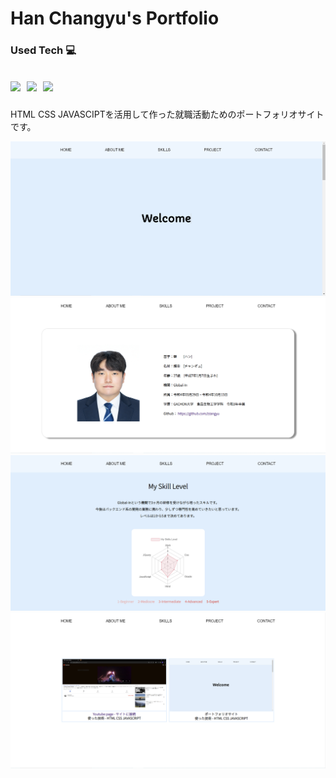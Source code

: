 <h1>Han Changyu's Portfolio</h1>
<h3>Used Tech 💻</h3>
<h2><p>
  <img src="https://img.shields.io/badge/HTML5-E34F26?style=flat-square&logo=HTML5&logoColor=white"/>&nbsp 
  <img src="https://img.shields.io/badge/CSS3-1572B6?style=flat-square&logo=CSS3&logoColor=white"/>&nbsp
  <img src="https://img.shields.io/badge/JavaScript-F7DF1E?style=flat-square&logo=JavaScript&logoColor=black"/>&nbsp<br>
 </p></h2>

 HTML CSS JAVASCIPTを活用して作った就職活動ためのポートフォリオサイトです。


<img src="https://github.com/zzangyu/Portfolio/blob/main/image/portfolio.PNG"/>
<img src="https://github.com/zzangyu/Portfolio/blob/main/image/p2.PNG"/>
<img src="https://github.com/zzangyu/Portfolio/blob/main/image/p3.PNG"/>
<img src="https://github.com/zzangyu/Portfolio/blob/main/image/p4.PNG"/>